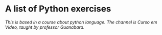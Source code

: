 # **A list of Python exercises**

*This is based in a course about python language. The channel is Curso em Video, taught by professor Guanabara.*

